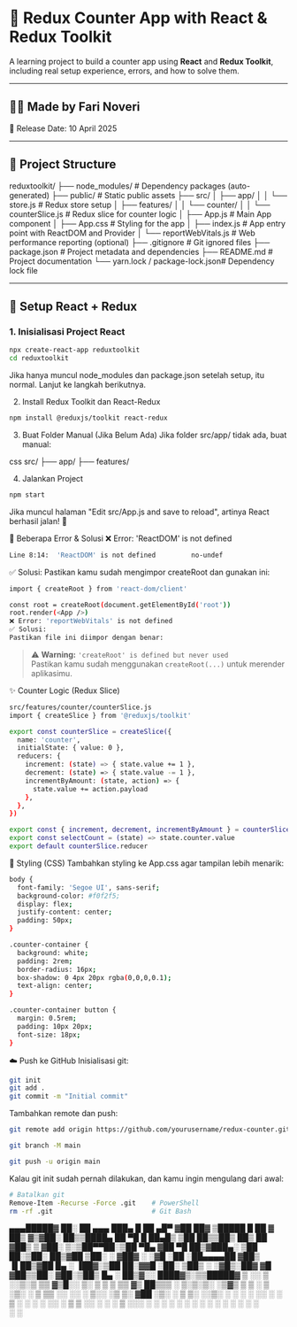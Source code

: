 # 🚀 Redux Counter App with React & Redux Toolkit

A learning project to build a counter app using **React** and **Redux Toolkit**, including real setup experience, errors, and how to solve them.

---

## 🧑‍💻 Made by Fari Noveri  
📅 Release Date: 10 April 2025  

---

## 📁 Project Structure

reduxtoolkit/
├── node_modules/                 # Dependency packages (auto-generated)
├── public/                      # Static public assets
├── src/
│   ├── app/
│   │   └── store.js             # Redux store setup
│   ├── features/
│   │   └── counter/
│   │       └── counterSlice.js  # Redux slice for counter logic
│   ├── App.js                   # Main App component
│   ├── App.css                  # Styling for the app
│   ├── index.js                 # App entry point with ReactDOM and Provider
│   └── reportWebVitals.js       # Web performance reporting (optional)
├── .gitignore                   # Git ignored files
├── package.json                 # Project metadata and dependencies
├── README.md                    # Project documentation
└── yarn.lock / package-lock.json# Dependency lock file



---

## 🔧 Setup React + Redux

### 1. Inisialisasi Project React

```bash
npx create-react-app reduxtoolkit
cd reduxtoolkit
```
Jika hanya muncul node_modules dan package.json setelah setup, itu normal. Lanjut ke langkah berikutnya.

2. Install Redux Toolkit dan React-Redux
```bash
npm install @reduxjs/toolkit react-redux
```

3. Buat Folder Manual (Jika Belum Ada)
Jika folder src/app/ tidak ada, buat manual:

css
src/
├── app/
├── features/

4. Jalankan Project
```bash
npm start
```
Jika muncul halaman "Edit src/App.js and save to reload", artinya React berhasil jalan! 🎉

🐞 Beberapa Error & Solusi
❌ Error: 'ReactDOM' is not defined
```bash
Line 8:14:  'ReactDOM' is not defined         no-undef
```
✅ Solusi:
Pastikan kamu sudah mengimpor createRoot dan gunakan ini:

```bash
import { createRoot } from 'react-dom/client'

const root = createRoot(document.getElementById('root'))
root.render(<App />)
❌ Error: 'reportWebVitals' is not defined
✅ Solusi:
Pastikan file ini diimpor dengan benar:
```

> ⚠️ **Warning:** `'createRoot' is defined but never used`  
> Pastikan kamu sudah menggunakan `createRoot(...)` untuk merender aplikasimu.

✨ Counter Logic (Redux Slice)
```bash
src/features/counter/counterSlice.js
import { createSlice } from '@reduxjs/toolkit'

export const counterSlice = createSlice({
  name: 'counter',
  initialState: { value: 0 },
  reducers: {
    increment: (state) => { state.value += 1 },
    decrement: (state) => { state.value -= 1 },
    incrementByAmount: (state, action) => {
      state.value += action.payload
    },
  },
})

export const { increment, decrement, incrementByAmount } = counterSlice.actions
export const selectCount = (state) => state.counter.value
export default counterSlice.reducer
```

🎨 Styling (CSS)
Tambahkan styling ke App.css agar tampilan lebih menarik:
```bash
body {
  font-family: 'Segoe UI', sans-serif;
  background-color: #f0f2f5;
  display: flex;
  justify-content: center;
  padding: 50px;
}

.counter-container {
  background: white;
  padding: 2rem;
  border-radius: 16px;
  box-shadow: 0 4px 20px rgba(0,0,0,0.1);
  text-align: center;
}

.counter-container button {
  margin: 0.5rem;
  padding: 10px 20px;
  font-size: 18px;
}
```

☁️ Push ke GitHub
Inisialisasi git:

```bash
git init
git add .
git commit -m "Initial commit"
```

Tambahkan remote dan push:

```bash
git remote add origin https://github.com/yourusername/redux-counter.git
```
```bash
git branch -M main
```
```bash
git push -u origin main
```

Kalau git init sudah pernah dilakukan, dan kamu ingin mengulang dari awal:
```bash
# Batalkan git
Remove-Item -Recurse -Force .git    # PowerShell
rm -rf .git                         # Git Bash
```



▄▄▄█████▓ ██░ ██  ▄▄▄       ███▄    █  ██ ▄█▀   ▓██   ██▓ ▒█████   █    ██ 
▓  ██▒ ▓▒▓██░ ██▒▒████▄     ██ ▀█   █  ██▄█▒     ▒██  ██▒▒██▒  ██▒ ██  ▓██▒
▒ ▓██░ ▒░▒██▀▀██░▒██  ▀█▄  ▓██  ▀█ ██▒▓███▄░      ▒██ ██░▒██░  ██▒▓██  ▒██░
░ ▓██▓ ░ ░▓█ ░██ ░██▄▄▄▄██ ▓██▒  ▐▌██▒▓██ █▄      ░ ▐██▓░▒██   ██░▓▓█  ░██░
  ▒██▒ ░ ░▓█▒░██▓ ▓█   ▓██▒▒██░   ▓██░▒██▒ █▄     ░ ██▒▓░░ ████▓▒░▒▒█████▓ 
  ▒ ░░    ▒ ░░▒░▒ ▒▒   ▓▒█░░ ▒░   ▒ ▒ ▒ ▒▒ ▓▒      ██▒▒▒ ░ ▒░▒░▒░ ░▒▓▒ ▒ ▒ 
    ░     ▒ ░▒░ ░  ▒   ▒▒ ░░ ░░   ░ ▒░░ ░▒ ▒░    ▓██ ░▒░   ░ ▒ ▒░ ░░▒░ ░ ░ 
  ░       ░  ░░ ░  ░   ▒      ░   ░ ░ ░ ░░ ░     ▒ ▒ ░░  ░ ░ ░ ▒   ░░░ ░ ░ 
          ░  ░  ░      ░  ░         ░ ░  ░       ░ ░         ░ ░     ░     
                                                 ░ ░                       

